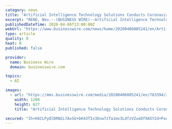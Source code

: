 ```yaml
---
category: news
title: "Artificial Intelligence Technology Solutions Conducts Coronavirus Type Pandemic First Response Demonstrations at Fortune 100 Partner Response Exercise"
excerpt: "RENO, Nev.--(BUSINESS WIRE)--Artificial Intelligence Technology Solutions, Inc. (OTCPK:AITXD) (OTCPK:AITX) is pleased to announce that Robotic Assistance Devices (RAD), its wholly owned subsidiary, previously premiered its first prototype ROAMEO mobile security unit at one of its Fortune 100 partner’s annual first responder COVID-19 pandemic ..."
publishedDateTime: 2020-04-06T13:00:00Z
webUrl: "https://www.businesswire.com/news/home/20200406005241/en/Artificial-Intelligence-Technology-Solutions-Conducts-Coronavirus-Type"
type: article
quality: 0
heat: 0
published: false

provider:
  name: Business Wire
  domain: businesswire.com

topics:
  - AI

images:
  - url: "https://mms.businesswire.com/media/20200406005241/en/783394/23/RAD_Logo_New_Portrait.jpg"
    width: 1200
    height: 627
    title: "Artificial Intelligence Technology Solutions Conducts Coronavirus Type Pandemic First Response Demonstrations at Fortune 100 Partner Response Exercise"

secured: "Ih+66CLPyQlDRN2LfAxSU+bK43TIx3Enw7zTa1mx3LdfzVZueDf9A5Y2d+PxA+bQEDn63v8/Np48u/bLBXudYTjr+tLVVuM4ulwndRgBkS1TwnCr5gvUkgBS8NFxVRjmvTTuQBfizH/MSlNWZY5YvRemOu5JHr4H9E5WIv7JotM8Rql0FqDf8obksYZ8pL2XbX9dNbqb78QlTTv+c83Pk0eaKFb6h+e3vvNzepVOto+9yBX+lBiqNx39eKjcbAziO3zVG0xuT/QyKuvBKI1+MFoTMTfe5+FFZWa5lF86yoaMOiVo6kkOjZwp2RqlQlHw;MqwDgjw00+YhKmTaqaCDog=="
---
```


